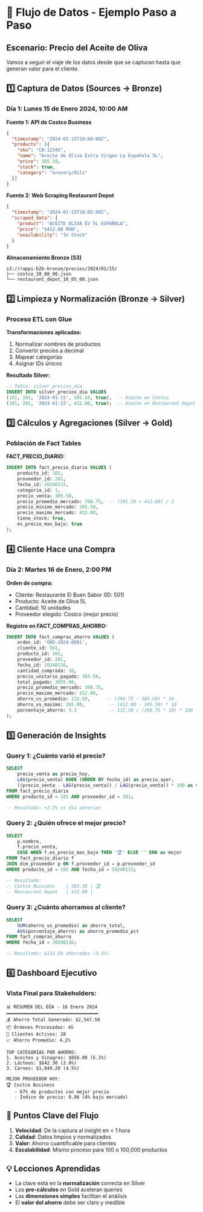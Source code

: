 # 🔄 Flujo de Datos - Ejemplo Paso a Paso

## Escenario: Precio del Aceite de Oliva

Vamos a seguir el viaje de los datos desde que se capturan hasta que generan valor para el cliente.

## 1️⃣ Captura de Datos (Sources → Bronze)

### Día 1: Lunes 15 de Enero 2024, 10:00 AM

**Fuente 1: API de Costco Business**
```json
{
  "timestamp": "2024-01-15T10:00:00Z",
  "products": [{
    "sku": "CB-12345",
    "name": "Aceite de Oliva Extra Virgen La Española 5L",
    "price": 385.50,
    "stock": true,
    "category": "Grocery/Oils"
  }]
}
```

**Fuente 2: Web Scraping Restaurant Depot**
```json
{
  "timestamp": "2024-01-15T10:05:00Z",
  "scraped_data": {
    "product": "ACEITE OLIVA EV 5L ESPAÑOLA",
    "price": "$412.00 MXN",
    "availability": "In Stock"
  }
}
```

**Almacenamiento Bronze (S3)**
```
s3://rappi-b2b-bronze/precios/2024/01/15/
├── costco_10_00_00.json
└── restaurant_depot_10_05_00.json
```

## 2️⃣ Limpieza y Normalización (Bronze → Silver)

### Proceso ETL con Glue

**Transformaciones aplicadas:**
1. Normalizar nombres de productos
2. Convertir precios a decimal
3. Mapear categorías
4. Asignar IDs únicos

**Resultado Silver:**
```sql
-- Tabla: silver_precios_dia
INSERT INTO silver_precios_dia VALUES
(101, 201, '2024-01-15', 385.50, true),  -- Aceite en Costco
(101, 202, '2024-01-15', 412.00, true);  -- Aceite en Restaurant Depot
```

## 3️⃣ Cálculos y Agregaciones (Silver → Gold)

### Población de Fact Tables

**FACT_PRECIO_DIARIO:**
```sql
INSERT INTO fact_precio_diario VALUES (
    producto_id: 101,
    proveedor_id: 201,
    fecha_id: 20240115,
    categoria_id: 1,
    precio_venta: 385.50,
    precio_promedio_mercado: 398.75,  -- (385.50 + 412.00) / 2
    precio_minimo_mercado: 385.50,
    precio_maximo_mercado: 412.00,
    tiene_stock: true,
    es_precio_mas_bajo: true
);
```

## 4️⃣ Cliente Hace una Compra

### Día 2: Martes 16 de Enero, 2:00 PM

**Orden de compra:**
- Cliente: Restaurante El Buen Sabor (ID: 501)
- Producto: Aceite de Oliva 5L
- Cantidad: 10 unidades
- Proveedor elegido: Costco (mejor precio)

**Registro en FACT_COMPRAS_AHORRO:**
```sql
INSERT INTO fact_compras_ahorro VALUES (
    orden_id: 'ORD-2024-0001',
    cliente_id: 501,
    producto_id: 101,
    proveedor_id: 201,
    fecha_id: 20240116,
    cantidad_comprada: 10,
    precio_unitario_pagado: 385.50,
    total_pagado: 3855.00,
    precio_promedio_mercado: 398.75,
    precio_maximo_mercado: 412.00,
    ahorro_vs_promedio: 132.50,      -- (398.75 - 385.50) * 10
    ahorro_vs_maximo: 265.00,         -- (412.00 - 385.50) * 10
    porcentaje_ahorro: 3.3            -- 132.50 / (398.75 * 10) * 100
);
```

## 5️⃣ Generación de Insights

### Query 1: ¿Cuánto varió el precio?
```sql
SELECT 
    precio_venta as precio_hoy,
    LAG(precio_venta) OVER (ORDER BY fecha_id) as precio_ayer,
    ((precio_venta - LAG(precio_venta)) / LAG(precio_venta)) * 100 as variacion
FROM fact_precio_diario
WHERE producto_id = 101 AND proveedor_id = 201;

-- Resultado: +2.5% vs día anterior
```

### Query 2: ¿Quién ofrece el mejor precio?
```sql
SELECT 
    p.nombre,
    f.precio_venta,
    CASE WHEN f.es_precio_mas_bajo THEN '🏆' ELSE '' END as mejor
FROM fact_precio_diario f
JOIN dim_proveedor p ON f.proveedor_id = p.proveedor_id
WHERE producto_id = 101 AND fecha_id = 20240115;

-- Resultado:
-- Costco Business    | 385.50 | 🏆
-- Restaurant Depot   | 412.00 |
```

### Query 3: ¿Cuánto ahorramos al cliente?
```sql
SELECT 
    SUM(ahorro_vs_promedio) as ahorro_total,
    AVG(porcentaje_ahorro) as ahorro_promedio_pct
FROM fact_compras_ahorro
WHERE fecha_id = 20240116;

-- Resultado: $132.50 ahorrados (3.3%)
```

## 6️⃣ Dashboard Ejecutivo

### Vista Final para Stakeholders:

```
📊 RESUMEN DEL DÍA - 16 Enero 2024
━━━━━━━━━━━━━━━━━━━━━━━━━━━━━━━━━━
💰 Ahorro Total Generado: $2,547.50
📦 Órdenes Procesadas: 45
👥 Clientes Activos: 28
📈 Ahorro Promedio: 4.2%

TOP CATEGORÍAS POR AHORRO:
1. Aceites y Vinagres: $856.00 (5.1%)
2. Lácteos: $642.30 (3.8%)
3. Carnes: $1,049.20 (4.5%)

MEJOR PROVEEDOR HOY:
🏆 Costco Business
   - 67% de productos con mejor precio
   - Índice de precio: 0.96 (4% bajo mercado)
```

## 🔑 Puntos Clave del Flujo

1. **Velocidad**: De la captura al insight en < 1 hora
2. **Calidad**: Datos limpios y normalizados
3. **Valor**: Ahorro cuantificable para clientes
4. **Escalabilidad**: Mismo proceso para 100 o 100,000 productos

## 💡 Lecciones Aprendidas

- La clave está en la **normalización** correcta en Silver
- Los **pre-cálculos** en Gold aceleran queries
- Las **dimensiones simples** facilitan el análisis
- El **valor del ahorro** debe ser claro y medible
